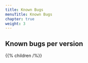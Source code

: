 ```yaml
---
title: Known Bugs
menuTitle: Known Bugs
chapter: true
weight: 3
---
```


## Known bugs per version

{{% children /%}}
